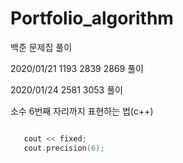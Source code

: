 # Portfolio_algorithm


백준 문제집 풀이


2020/01/21  1193 2839 2869 풀이

2020/01/24  2581 3053 풀이


소수 6번째 자리까지 표현하는 법(c++)

``` c++

   cout << fixed;
   cout.precision(6);

```